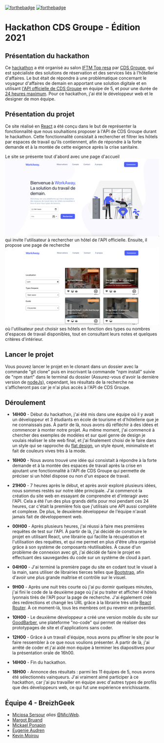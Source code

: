 [![forthebadge](https://forthebadge.com/images/badges/made-with-javascript.svg)](http://forthebadge.com)
[![forthebadge](https://forthebadge.com/images/badges/powered-by-coffee.svg)](http://forthebadge.com)

# Hackathon CDS Groupe - Édition 2021

## Présentation du hackathon

Ce [hackathon](https://www.linkedin.com/feed/update/urn:li:activity:6851556355241725952/) a été organisé au salon [IFTM Top resa](https://www.iftm.fr/fr-fr.html) par [CDS Groupe](https://www.cdsgroupe.com/), qui est spécialiste des solutions de réservation et des services liés à l’hôtellerie d'affaires. Le but était de répondre à une problématique concernant le voyageur d'affaires de demain en apportant une solution digitale et en utilisant [l'API officielle de CDS Groupe](https://raw.githubusercontent.com/MiciWeb/Hackathon-CDS/master/src/image/hackhaton-project-screen/Api-Cds.png) en équipe de 5, et pour une durée de [24 heures maximum](https://raw.githubusercontent.com/MiciWeb/Hackathon-CDS/master/src/image/hackhaton-project-screen/screen-time.png). Pour ce hackathon, j'ai été le développeur web et le designer de mon équipe.

## Présentation du projet

Ce site réalisé en [React](https://fr.reactjs.org/) a été conçu dans le but de représenter la fonctionnalité que nous souhaitions proposer à l'API de CDS Groupe durant le hackathon. Cette fonctionnalité consistait à rechercher et filtrer les hôtels par espaces de travail qu'ils contiennent, afin de répondre à la forte demande et à la montée de cette exigence après la crise sanitaire.

Le site se présente tout d'abord avec une page d'accueil ![page d'accueil](https://raw.githubusercontent.com/MiciWeb/Hackathon-CDS/master/src/image/hackhaton-project-screen/1-home-page.png) qui invite l'utilisateur à rechercher un hôtel de l'API officielle. Ensuite, il propose une page de recherche ![page de recherche](https://raw.githubusercontent.com/MiciWeb/Hackathon-CDS/master/src/image/hackhaton-project-screen/2-search-page.png) où l'utilisateur peut choisir ses hôtels en fonction des types ou nombres d'espaces de travail disponibles, tout en consultant leurs notes et quelques critères d'intérieur.

## Lancer le projet

Vous pouvez lancer le projet en le clonant dans un dossier avec la commande "git clone" puis en inscrivant la commande "npm install" suivie de "npm start" dans le terminal du dossier (Assurez-vous d'avoir la dernière version de [nodeJs](https://nodejs.org/en/)), cependant, les résultats de la recherche ne s'afficheront pas car je n'ai plus accès à l'API de CDS Groupe.

## Déroulement

- **14H00** - Début du hackathon, j'ai été mis dans une équipe où il y avait un développeur et 3 étudiants en école de tourisme et d'hôtellerie que je ne connaissais pas. À partir de là, nous avons dû réfléchir à des idées et commencer à monter notre projet. Au même moment, j'ai commencé à chercher des exemples de modèles et sur quel genre de design je voulais réaliser le site web final, et j'ai finalement choisi de le faire dans un style qui se rapproche du [flat design](https://www.usabilis.com/flat-design/), un style épuré, minimaliste et fait de couleurs vives très à la mode.

- **16H00** - Nous avons trouvé une idée qui consistait à répondre à la forte demande et à la montée des espaces de travail après la crise en ajoutant une fonctionnalité à l'API de CDS Groupe qui permette de préciser si un hôtel dispose ou non d'un espace de travail.

- **21H00** - 7 heures après le début, et après avoir exploré plusieurs idées, nous sommes restés sur notre idée principale. J'ai commencé la création du site web en essayant de comprendre et d'interagir avec l'API. Cela a été l'un des plus grands défis pour moi pendant ces 24 heures, car c'était la première fois que j'utilisais une API aussi complète et complexe. De plus, le deuxième développeur de l'équipe n'avait jamais fait de développement web.

- **00H00** - Après plusieurs heures, j'ai réussi à faire mes premières requêtes de test sur l'API. À partir de là, j'ai décidé de construire le projet en utilisant React, une librairie qui facilite la récupération et l'utilisation des requêtes, et qui me permet en plus d'être ultra organisé grâce à son système de composants réutilisables. À cause d'un problème de connexion avec git, j'ai décidé de faire le projet en effectuant des sauvegardes du code sur un système de cloud à part.

- **04H00** - J'ai terminé la première page du site en codant tout le visuel à la main, sans utiliser de librairies tierces telles que [Bootstrap](https://getbootstrap.com/), afin d'avoir une plus grande maîtrise et contrôle sur le visuel.

- **9H00** - Après une nuit très courte où j'ai pu dormir quelques minutes, j'ai fini le code de la deuxième page où j'ai pu traiter et afficher 4 hôtels lyonnais tirés de l'API pour la page de recherche. J'ai également créé des redirections et changé les URL grâce à la librairie très utile [React Router](https://devstory.net/12139/comprendre-le-react-router-avec-un-exemple-basique). À ce moment-là, tous les membres ont pu revenir en présentiel.

- **10H00** - Le deuxième développeur a créé une version mobile du site sur [GoodBarber](https://fr.goodbarber.com/), une plateforme "no-code" qui permet de réaliser des prototypages de site et d'applications sans coder.

- **12H00** - Grâce à un travail d'équipe, nous avons pu affiner le site pour le faire ressembler à ce que nous voulions présenter. À partir de là, j'ai arrêté de coder et j'ai aidé mon équipe à terminer les diapositives pour la présentation orale de 16h00.

- **14H00** - Fin du hackathon.

- **18H00** - Annonce des résultats : parmi les 11 équipes de 5, nous avons été sélectionnés vainqueurs. J'ai vraiment aimé participer à ce hackathon, car j'ai pu travailler en équipe avec d'autres types de profils que des développeurs web, ce qui fut une expérience enrichissante.

## Équipe 4 - BreizhGeek

* [Micipsa Sersour](https://www.linkedin.com/in/micipsa-sersour/) _alias_ [@MiciWeb](https://github.com/MiciWeb).
* [Margot Bruand](https://www.linkedin.com/in/margaux-bruand-pro/)
* [Mickael Ponapin](https://www.linkedin.com/in/mickael-ponapin/)
* [Eugenie Audren](https://www.linkedin.com/in/eug%C3%A9nie-audren-de-kerdrel-453989a7/)
* [Kevin Moirou](https://www.linkedin.com/in/k%C3%A9vin-moirou-25568412b//)
